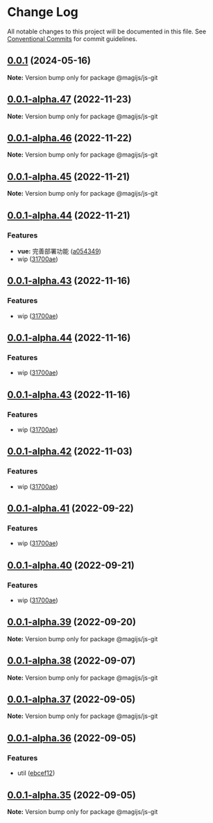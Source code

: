 # Change Log

All notable changes to this project will be documented in this file.
See [Conventional Commits](https://conventionalcommits.org) for commit guidelines.

## [0.0.1](https://github.com/stbui/magijs/compare/v0.0.1-alpha.48...v0.0.1) (2024-05-16)

**Note:** Version bump only for package @magijs/js-git





## [0.0.1-alpha.47](https://github.com/stbui/magijs/compare/v0.0.1-alpha.46...v0.0.1-alpha.47) (2022-11-23)

**Note:** Version bump only for package @magijs/js-git

## [0.0.1-alpha.46](https://github.com/stbui/magijs/compare/v0.0.1-alpha.45...v0.0.1-alpha.46) (2022-11-22)

**Note:** Version bump only for package @magijs/js-git

## [0.0.1-alpha.45](https://github.com/stbui/magijs/compare/v0.0.1-alpha.44...v0.0.1-alpha.45) (2022-11-21)

**Note:** Version bump only for package @magijs/js-git

## [0.0.1-alpha.44](https://github.com/stbui/magijs/compare/v0.0.1-alpha.38...v0.0.1-alpha.44) (2022-11-21)

### Features

- **vue:** 完善部署功能 ([a054349](https://github.com/stbui/magijs/commit/a054349a3660b3a507e01e45dd31e342a3468c8e))
- wip ([31700ae](https://github.com/stbui/magijs/commit/31700aec0991ba336a36e5ffeaef8a2fbaf50d23))

## [0.0.1-alpha.43](https://github.com/stbui/magijs/compare/v0.0.1-alpha.38...v0.0.1-alpha.43) (2022-11-16)

### Features

- wip ([31700ae](https://github.com/stbui/magijs/commit/31700aec0991ba336a36e5ffeaef8a2fbaf50d23))

## [0.0.1-alpha.44](https://github.com/stbui/magijs/compare/v0.0.1-alpha.38...v0.0.1-alpha.44) (2022-11-16)

### Features

- wip ([31700ae](https://github.com/stbui/magijs/commit/31700aec0991ba336a36e5ffeaef8a2fbaf50d23))

## [0.0.1-alpha.43](https://github.com/stbui/magijs/compare/v0.0.1-alpha.38...v0.0.1-alpha.43) (2022-11-16)

### Features

- wip ([31700ae](https://github.com/stbui/magijs/commit/31700aec0991ba336a36e5ffeaef8a2fbaf50d23))

## [0.0.1-alpha.42](https://github.com/stbui/magijs/compare/v0.0.1-alpha.38...v0.0.1-alpha.42) (2022-11-03)

### Features

- wip ([31700ae](https://github.com/stbui/magijs/commit/31700aec0991ba336a36e5ffeaef8a2fbaf50d23))

## [0.0.1-alpha.41](https://github.com/stbui/magijs/compare/v0.0.1-alpha.38...v0.0.1-alpha.41) (2022-09-22)

### Features

- wip ([31700ae](https://github.com/stbui/magijs/commit/31700aec0991ba336a36e5ffeaef8a2fbaf50d23))

## [0.0.1-alpha.40](https://github.com/stbui/magijs/compare/v0.0.1-alpha.38...v0.0.1-alpha.40) (2022-09-21)

### Features

- wip ([31700ae](https://github.com/stbui/magijs/commit/31700aec0991ba336a36e5ffeaef8a2fbaf50d23))

## [0.0.1-alpha.39](https://github.com/stbui/magijs/compare/v0.0.1-alpha.38...v0.0.1-alpha.39) (2022-09-20)

**Note:** Version bump only for package @magijs/js-git

## [0.0.1-alpha.38](https://github.com/stbui/magijs/compare/v0.0.1-alpha.37...v0.0.1-alpha.38) (2022-09-07)

**Note:** Version bump only for package @magijs/js-git

## [0.0.1-alpha.37](https://github.com/stbui/magijs/compare/v0.0.1-alpha.36...v0.0.1-alpha.37) (2022-09-05)

**Note:** Version bump only for package @magijs/js-git

## [0.0.1-alpha.36](https://github.com/stbui/magijs/compare/v0.0.1-alpha.35...v0.0.1-alpha.36) (2022-09-05)

### Features

- util ([ebcef12](https://github.com/stbui/magijs/commit/ebcef120e59b279edc322da5b43ffd4aa4b78c24))

## [0.0.1-alpha.35](https://github.com/stbui/magijs/compare/v0.0.1-alpha.34...v0.0.1-alpha.35) (2022-09-05)

**Note:** Version bump only for package @magijs/js-git
